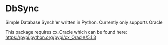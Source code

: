 DbSync
======

Simple Database Synch'er written in Python. Currently only supports Oracle

This package requires cx_Oracle which can be found here: https://pypi.python.org/pypi/cx_Oracle/5.1.3
